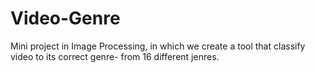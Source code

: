 # Video-Genre
Mini project in Image Processing, in which we create a tool that classify video to its correct genre- from 16 different jenres.
